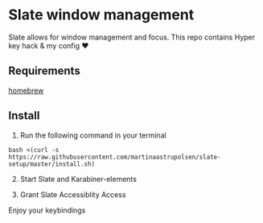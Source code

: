 # Slate window management

Slate allows for window management and focus.
This repo contains Hyper key hack & my config :heart:

## Requirements

[homebrew](https://brew.sh/)

## Install

1. Run the following command in your terminal

`bash <(curl -s https://raw.githubusercontent.com/martinaastrupolsen/slate-setup/master/install.sh)`

2. Start Slate and Karabiner-elements

3. Grant Slate Accessiblity Access

Enjoy your keybindings
